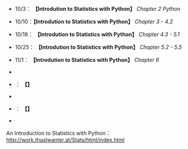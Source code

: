 * 10/3： **【Introdution to Statistics with Python】** *Chapter 2 Python*

* 10/10：**【Introdution to Statistics with Python】** *Chapter 3 - 4.2*

* 10/18： **【Introdution to Statistics with Python】** *Chapter 4.3 - 5.1*

* 10/25： **【Introdution to Statistics with Python】** *Chapter 5.2 - 5.5*

* 11/1： **【Introdution to Statistics with Python】** *Chapter 6*
*          

* ： **【】**
*         

* ： **【】**
*         


An Introduction to Statistics with Python：
http://work.thaslwanter.at/Stats/html/index.html

